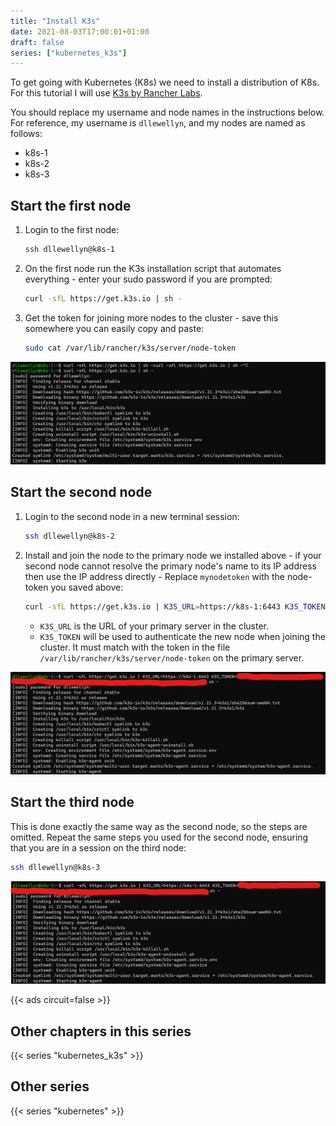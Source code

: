 ```yaml
---
title: "Install K3s"
date: 2021-08-03T17:00:01+01:00
draft: false
series: ["kubernetes_k3s"]
---
```


To get going with Kubernetes (K8s) we need to install a distribution of K8s. For this tutorial I will use [K3s by Rancher Labs](https://k3s.io).<!-- See the [Microk8s page](../mikrok8s) if you want to use the distribution of [K8s by Canonical distributed in the Snap Store](https://snapstats.org/snaps/microk8s). -->

You should replace my username and node names in the instructions below. For reference, my username is `dllewellyn`, and my nodes are named as follows:

- k8s-1
- k8s-2
- k8s-3

## Start the first node

1. Login to the first node:
   ```bash
   ssh dllewellyn@k8s-1
   ```
1. On the first node run the K3s installation script that automates everything - enter your sudo password if you are prompted:
   ```bash
   curl -sfL https://get.k3s.io | sh -
   ```
1. Get the token for joining more nodes to the cluster - save this somewhere you can easily copy and paste:
   ```bash
   sudo cat /var/lib/rancher/k3s/server/node-token
   ```

![Screenshot of terminal output of installing the first node](node1.png)

## Start the second node
1. Login to the second node in a new terminal session:
   ```bash
   ssh dllewellyn@k8s-2
   ```
1. Install and join the node to the primary node we installed above - if your second node cannot resolve the primary node's name to its IP address then use the IP address directly - Replace `mynodetoken` with the node-token you saved above:
   ```bash
   curl -sfL https://get.k3s.io | K3S_URL=https://k8s-1:6443 K3S_TOKEN=mynodetoken sh -
   ```

   - `K3S_URL` is the URL of your primary server in the cluster.
   - `K3S_TOKEN` will be used to authenticate the new node when joining the cluster. It must match with the token in the file `/var/lib/rancher/k3s/server/node-token` on the primary server.

![Screenshot of terminal output of installing the second node](node2.png)

## Start the third node

This is done exactly the same way as the second node, so the steps are omitted. Repeat the same steps you used for the second node, ensuring that you are in a session on the third node:

```bash
ssh dllewellyn@k8s-3
```

![Screenshot of terminal output of installing the third node](node3.png)

{{< ads circuit=false >}}

## Other chapters in this series

{{< series "kubernetes_k3s" >}}

## Other series

{{< series "kubernetes" >}}
